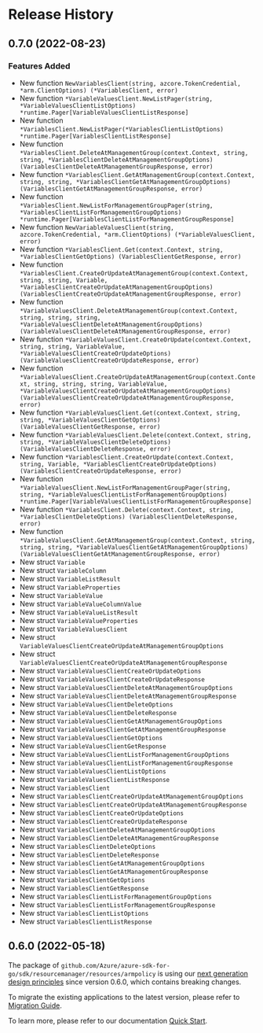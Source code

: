 # Release History

## 0.7.0 (2022-08-23)
### Features Added

- New function `NewVariablesClient(string, azcore.TokenCredential, *arm.ClientOptions) (*VariablesClient, error)`
- New function `*VariableValuesClient.NewListPager(string, *VariableValuesClientListOptions) *runtime.Pager[VariableValuesClientListResponse]`
- New function `*VariablesClient.NewListPager(*VariablesClientListOptions) *runtime.Pager[VariablesClientListResponse]`
- New function `*VariablesClient.DeleteAtManagementGroup(context.Context, string, string, *VariablesClientDeleteAtManagementGroupOptions) (VariablesClientDeleteAtManagementGroupResponse, error)`
- New function `*VariablesClient.GetAtManagementGroup(context.Context, string, string, *VariablesClientGetAtManagementGroupOptions) (VariablesClientGetAtManagementGroupResponse, error)`
- New function `*VariablesClient.NewListForManagementGroupPager(string, *VariablesClientListForManagementGroupOptions) *runtime.Pager[VariablesClientListForManagementGroupResponse]`
- New function `NewVariableValuesClient(string, azcore.TokenCredential, *arm.ClientOptions) (*VariableValuesClient, error)`
- New function `*VariablesClient.Get(context.Context, string, *VariablesClientGetOptions) (VariablesClientGetResponse, error)`
- New function `*VariablesClient.CreateOrUpdateAtManagementGroup(context.Context, string, string, Variable, *VariablesClientCreateOrUpdateAtManagementGroupOptions) (VariablesClientCreateOrUpdateAtManagementGroupResponse, error)`
- New function `*VariableValuesClient.DeleteAtManagementGroup(context.Context, string, string, string, *VariableValuesClientDeleteAtManagementGroupOptions) (VariableValuesClientDeleteAtManagementGroupResponse, error)`
- New function `*VariableValuesClient.CreateOrUpdate(context.Context, string, string, VariableValue, *VariableValuesClientCreateOrUpdateOptions) (VariableValuesClientCreateOrUpdateResponse, error)`
- New function `*VariableValuesClient.CreateOrUpdateAtManagementGroup(context.Context, string, string, string, VariableValue, *VariableValuesClientCreateOrUpdateAtManagementGroupOptions) (VariableValuesClientCreateOrUpdateAtManagementGroupResponse, error)`
- New function `*VariableValuesClient.Get(context.Context, string, string, *VariableValuesClientGetOptions) (VariableValuesClientGetResponse, error)`
- New function `*VariableValuesClient.Delete(context.Context, string, string, *VariableValuesClientDeleteOptions) (VariableValuesClientDeleteResponse, error)`
- New function `*VariablesClient.CreateOrUpdate(context.Context, string, Variable, *VariablesClientCreateOrUpdateOptions) (VariablesClientCreateOrUpdateResponse, error)`
- New function `*VariableValuesClient.NewListForManagementGroupPager(string, string, *VariableValuesClientListForManagementGroupOptions) *runtime.Pager[VariableValuesClientListForManagementGroupResponse]`
- New function `*VariablesClient.Delete(context.Context, string, *VariablesClientDeleteOptions) (VariablesClientDeleteResponse, error)`
- New function `*VariableValuesClient.GetAtManagementGroup(context.Context, string, string, string, *VariableValuesClientGetAtManagementGroupOptions) (VariableValuesClientGetAtManagementGroupResponse, error)`
- New struct `Variable`
- New struct `VariableColumn`
- New struct `VariableListResult`
- New struct `VariableProperties`
- New struct `VariableValue`
- New struct `VariableValueColumnValue`
- New struct `VariableValueListResult`
- New struct `VariableValueProperties`
- New struct `VariableValuesClient`
- New struct `VariableValuesClientCreateOrUpdateAtManagementGroupOptions`
- New struct `VariableValuesClientCreateOrUpdateAtManagementGroupResponse`
- New struct `VariableValuesClientCreateOrUpdateOptions`
- New struct `VariableValuesClientCreateOrUpdateResponse`
- New struct `VariableValuesClientDeleteAtManagementGroupOptions`
- New struct `VariableValuesClientDeleteAtManagementGroupResponse`
- New struct `VariableValuesClientDeleteOptions`
- New struct `VariableValuesClientDeleteResponse`
- New struct `VariableValuesClientGetAtManagementGroupOptions`
- New struct `VariableValuesClientGetAtManagementGroupResponse`
- New struct `VariableValuesClientGetOptions`
- New struct `VariableValuesClientGetResponse`
- New struct `VariableValuesClientListForManagementGroupOptions`
- New struct `VariableValuesClientListForManagementGroupResponse`
- New struct `VariableValuesClientListOptions`
- New struct `VariableValuesClientListResponse`
- New struct `VariablesClient`
- New struct `VariablesClientCreateOrUpdateAtManagementGroupOptions`
- New struct `VariablesClientCreateOrUpdateAtManagementGroupResponse`
- New struct `VariablesClientCreateOrUpdateOptions`
- New struct `VariablesClientCreateOrUpdateResponse`
- New struct `VariablesClientDeleteAtManagementGroupOptions`
- New struct `VariablesClientDeleteAtManagementGroupResponse`
- New struct `VariablesClientDeleteOptions`
- New struct `VariablesClientDeleteResponse`
- New struct `VariablesClientGetAtManagementGroupOptions`
- New struct `VariablesClientGetAtManagementGroupResponse`
- New struct `VariablesClientGetOptions`
- New struct `VariablesClientGetResponse`
- New struct `VariablesClientListForManagementGroupOptions`
- New struct `VariablesClientListForManagementGroupResponse`
- New struct `VariablesClientListOptions`
- New struct `VariablesClientListResponse`


## 0.6.0 (2022-05-18)

The package of `github.com/Azure/azure-sdk-for-go/sdk/resourcemanager/resources/armpolicy` is using our [next generation design principles](https://azure.github.io/azure-sdk/general_introduction.html) since version 0.6.0, which contains breaking changes.

To migrate the existing applications to the latest version, please refer to [Migration Guide](https://aka.ms/azsdk/go/mgmt/migration).

To learn more, please refer to our documentation [Quick Start](https://aka.ms/azsdk/go/mgmt).